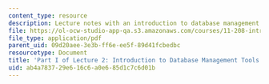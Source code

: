 ```yaml
---
content_type: resource
description: Lecture notes with an introduction to database management tools.
file: https://ol-ocw-studio-app-qa.s3.amazonaws.com/courses/11-208-introduction-to-computers-in-public-management-ii-january-iap-2002/ab4a783729e616c6a0e685d1c7c6d01b_lect21.pdf
file_type: application/pdf
parent_uid: 09d20aee-3e3b-ff6e-ee5f-89d41fcbedbc
resourcetype: Document
title: 'Part I of Lecture 2: Introduction to Database Management Tools'
uid: ab4a7837-29e6-16c6-a0e6-85d1c7c6d01b
---
```

